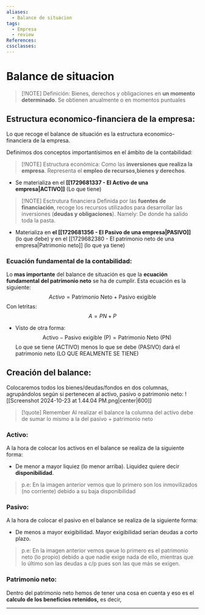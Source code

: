 ```yaml
---
aliases:
  - Balance de situacion
tags:
  - Empresa
  - review
References: 
cssclasses:
---
```

# Balance de situacion
 
> [!NOTE] Definición: 
> Bienes, derechos y obligaciones en **un momento determinado**. Se obtienen anualmente o en momentos puntuales 


## Estructura economico-financiera de la empresa:
Lo que recoge el balance de situación es la estructura economico-financiera de la empresa.

Definimos dos conceptos importantísimos en el ámbito de la contabilidad: 


> [!NOTE] Estructura económica:
> Como las **inversiones que realiza la empresa**. Representa el **empleo de recursos,bienes y derechos**. 
+ Se materializa en el **[[1729681337 - El Activo de una empresa|ACTIVO]]** (Lo que tiene)


> [!NOTE] Esctrutura financiera 
> Definida por las **fuentes de financiación**, recoge los recursos utilizados para desarrollar las inversiones (**deudas y obligaciones**).
> Namely: De donde ha salido toda la pasta.
> 
+ Materializa en **el [[1729681356 - El Pasivo de una empresa|PASIVO]]** (lo que debe) y en el [[1729682380 - El patrimonio neto de una empresa|Patrimonio neto]] (lo que ya tiene)
### Ecuación fundamental de la contabilidad:
Lo **mas importante** del balance de situación es que la **ecuación fundamental del patrimonio neto** se ha de cumplir. Esta ecuación es la siguiente:$$Activo = \text{Patrimonio Neto} + \text{Pasivo exigible}$$
  Con letritas: 
  $$A = PN + P$$
+  Visto de otra forma: 
$$
\text{Activo} -  \text{Pasivo exigible (P)}= \text{Patrimonio Neto (PN)} 
$$
	Lo que se tiene (ACTIVO) menos lo que se debe (PASIVO) dará el patrimonio neto (LO QUE REALMENTE SE TIENE)


## Creación del balance:
Colocaremos todos los bienes/deudas/fondos en dos columnas, agrupándolos según si pertenecen al activo, pasivo o patrimonio neto:
![[Screenshot 2024-10-23 at 1.44.04 PM.png|center|600]]
> [!quote] Remember 
> Al realizar el balance la columna del activo debe de sumar lo mismo a la del pasivo + patrimonio neto 

### Activo:   
A la hora de colocar los activos en el balance se realiza de la siguiente forma:
+  De menor a mayor liquiez (lo menor arriba). Liquidez quiere decir **disponibilidad**. 
> p.e: En la imagen anterior vemos que lo primero son los inmovilizados (no corriente) debido a su baja disponibilidad

### Pasivo:
A la hora de colocar el pasivo en el balance se realiza de la siguiente forma: 
+ De menos a mayor exigibilidad. 
  Mayor exigibilidad serían deudas a corto plazo.
> p.e: En la imagen anterior vemos qwue lo primero es el patrimonio neto (lo propio) debido a que nadie exige nada de ello, mientras que lo último son las deudas a c/p pues son las que más se exigen.

### Patrimonio neto:
Dentro del patrimonio neto hemos de tener una cosa en cuenta y eso es el **calculo de los beneficios retenidos,** es decir, 

***